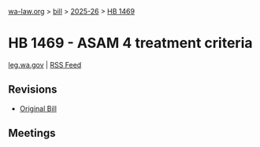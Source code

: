 [wa-law.org](/) > [bill](/bill/) > [2025-26](/bill/2025-26/) > [HB 1469](/bill/2025-26/hb/1469/)

# HB 1469 - ASAM 4 treatment criteria
[leg.wa.gov](https://app.leg.wa.gov/billsummary?BillNumber=1469&Year=2025&Initiative=false) | [RSS Feed](./rss.xml)

## Revisions
* [Original Bill](1/)

## Meetings